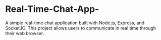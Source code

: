 # Real-Time-Chat-App-
A simple real-time chat application built with Node.js, Express, and Socket.IO. This project allows users to communicate in real time through their web browser.
